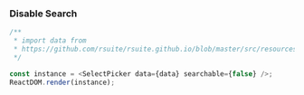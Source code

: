 ### Disable Search

<!--start-code-->

```js
/**
 * import data from
 * https://github.com/rsuite/rsuite.github.io/blob/master/src/resources/data/users.js
 */

const instance = <SelectPicker data={data} searchable={false} />;
ReactDOM.render(instance);
```

<!--end-code-->
